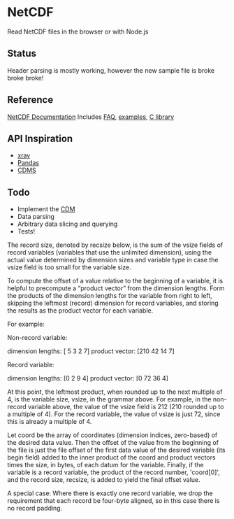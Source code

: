# NetCDF
Read NetCDF files in the browser or with Node.js

## Status
Header parsing is mostly working, however the new sample file is broke broke broke!

## Reference
[NetCDF Documentation](https://www.unidata.ucar.edu/software/netcdf/docs/)
Includes [FAQ](https://www.unidata.ucar.edu/software/netcdf/docs/ncFAQ.html), [examples](https://www.unidata.ucar.edu/software/netcdf/docs/examples.html), [C library](https://github.com/Unidata/netcdf-c)

## API Inspiration
- [xray](http://xray.readthedocs.org/)
- [Pandas](http://pandas.pydata.org/)
- [CDMS](http://esg.llnl.gov/cdat/cdms_html/cdms-2.htm)

## Todo
- Implement the [CDM](http://www.unidata.ucar.edu/software/thredds/current/netcdf-java/CDM/)
- Data parsing
- Arbitrary data slicing and querying
- Tests!



The record size, denoted by recsize below, is the sum of the vsize fields of record variables (variables that use the unlimited dimension), using the actual value determined by dimension sizes and variable type in case the vsize field is too small for the variable size.

To compute the offset of a value relative to the beginning of a variable, it is helpful to precompute a “product vector” from the dimension lengths. Form the products of the dimension lengths for the variable from right to left, skipping the leftmost (record) dimension for record variables, and storing the results as the product vector for each variable.

For example:

Non-record variable:

dimension lengths: [ 5 3 2 7] product vector: [210 42 14 7]

Record variable:

dimension lengths: [0 2 9 4] product vector: [0 72 36 4]

At this point, the leftmost product, when rounded up to the next multiple of 4, is the variable size, vsize, in the grammar above. For example, in the non-record variable above, the value of the vsize field is 212 (210 rounded up to a multiple of 4). For the record variable, the value of vsize is just 72, since this is already a multiple of 4.

Let coord be the array of coordinates (dimension indices, zero-based) of the desired data value. Then the offset of the value from the beginning of the file is just the file offset of the first data value of the desired variable (its begin field) added to the inner product of the coord and product vectors times the size, in bytes, of each datum for the variable. Finally, if the variable is a record variable, the product of the record number, 'coord[0]', and the record size, recsize, is added to yield the final offset value.

A special case: Where there is exactly one record variable, we drop the requirement that each record be four-byte aligned, so in this case there is no record padding.